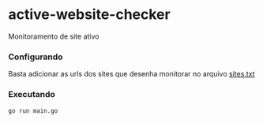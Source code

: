 # active-website-checker
Monitoramento de site ativo


### Configurando
Basta adicionar as urls dos sites que desenha monitorar no arquivo [sites.txt](sites.txt)

### Executando
```bash
go run main.go
```